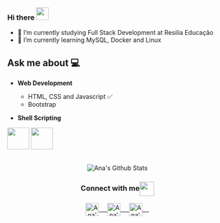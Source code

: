 ### Hi there <img src="https://github.com/rajput2107/rajput2107/blob/master/Assets/Hi.gif" width="29px"> 

<!--
**analauramn/analauramn** is a ✨ _special_ ✨ repository because its `README.md` (this file) appears on your GitHub profile.
-->

- 🔭 I’m currently studying Full Stack Development at Resilia Educação
- 🌱 I’m currently learning MySQL, Docker and Linux



<!--
- 💬 Ask me about ...
- 😄 Pronouns: ...
- ⚡ Fun fact: ...
-->

## Ask me about :computer: 
<!-- 
<img align="right" src="https://github.com/rajput2107/rajput2107/blob/master/Assets/Developer.gif"/>
 -->
- **Web Development**
	- HTML, CSS and Javascript :white_check_mark:
	- Bootstrap

- **Shell Scripting**


<code><a href="https://www.linux.org/" target="_blank"><img height="50" src="https://www.vectorlogo.zone/logos/linux/linux-ar21.svg"></a></code>
<code><a href="https://www.docker.com/" target="_blank"><img height="50" src="https://www.vectorlogo.zone/logos/docker/docker-official.svg"></a></code>
<br/><br/>



<p align="center">
<img align="center" src="https://github-readme-stats.vercel.app/api?username=analauramn&&show_icons=true&theme=radical" alt="Ana's Github Stats">
</p>  

<div align="center">
  <h3 align="center">Connect with me<img align="center" src="https://github.com/rajput2107/rajput2107/blob/master/Assets/Handshake.gif" height="33px" /></h3> 
</div>
<p align="center">
 <a href="https://br.linkedin.com/in/ana-laura-nascimento-da-silva" target="blank">
  <img align="center" alt="Ana's LinkedIn" width="30px" src="https://www.vectorlogo.zone/logos/linkedin/linkedin-icon.svg" /> &nbsp; &nbsp;
 </a>
 <a href="https://www.instagram.com/analaura_ns/" target="blank">
  <img align="center" alt="Ana's Instagram" width="30px" src="https://www.vectorlogo.zone/logos/instagram/instagram-icon.svg" /> &nbsp; &nbsp;
 </a>
 <a href="https://twitter.com/ana_laurans" target="blank">
  <img align="center" alt="Ana's Twitter" width="30px" src="https://www.vectorlogo.zone/logos/twitter/twitter-official.svg" /> &nbsp; &nbsp;
 </a>
  
